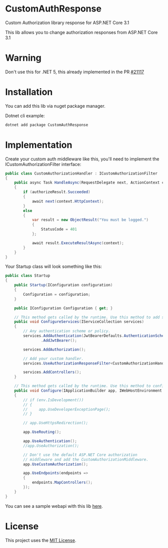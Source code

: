 # CustomAuthResponse
Custom Authorization library response for ASP.NET Core 3.1

This lib allows you to change authorization responses from ASP.NET Core 3.1

# Warning
Don't use this for .NET 5, this already implemented in the PR [#21117](https://github.com/dotnet/aspnetcore/pull/21117)

# Installation
You can add this lib via nuget package manager.

Dotnet cli example:
```bash
dotnet add package CustomAuthResponse
```
# Implementation

Create your custom auth middleware like this, you'll need to implement the ICustomAuthorizationFilter interface:
```cs
public class CustomAuthorizationHandler : ICustomAuthorizationFilter
{
    public async Task HandleAsync(RequestDelegate next, ActionContext context, AuthorizationPolicy policy, PolicyAuthorizationResult authorizeResult)
    {
        if (authorizeResult.Succeeded)
        {
            await next(context.HttpContext);
        }
        else
        {
            var result = new ObjectResult("You must be logged.")
            {
                StatusCode = 401
            };

            await result.ExecuteResultAsync(context);
        }
    }
}
```
Your Startup class will look something like this:
```cs
public class Startup
{
    public Startup(IConfiguration configuration)
    {
        Configuration = configuration;
    }

    public IConfiguration Configuration { get; }

    // This method gets called by the runtime. Use this method to add services to the container.
    public void ConfigureServices(IServiceCollection services)
    {
        // Any authentication scheme or policy.
        services.AddAuthentication(JwtBearerDefaults.AuthenticationScheme)
                .AddJwtBearer();

        services.AddAuthorization();

        // Add your custom handler.
        services.UseAuthorizationResponseFilter<CustomAuthorizationHandler>();

        services.AddControllers();
    }

    // This method gets called by the runtime. Use this method to configure the HTTP request pipeline.
    public void Configure(IApplicationBuilder app, IWebHostEnvironment env)
    {
        // if (env.IsDevelopment())
        // {
        //     app.UseDeveloperExceptionPage();
        // }

        // app.UseHttpsRedirection();

        app.UseRouting();

        app.UseAuthentication();
        //app.UseAuthorization();

        // Don't use the default ASP.NET Core authorization
        // middleware and add the CustomAuthorizationMiddleware.
        app.UseCustomAuthorization();

        app.UseEndpoints(endpoints =>
        {
            endpoints.MapControllers();
        });
    }
}
```

You can see a sample webapi with this lib [here](https://github.com/renanrcp/CustomAuthResponse/tree/master/CustomAuthResponse.Sample).

# License
This project uses the [MIT License](https://github.com/renanrcp/CustomAuthResponse/blob/master/LICENSE).